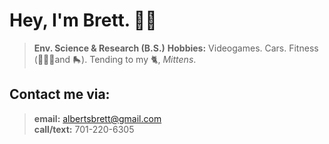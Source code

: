 
# Hey, I'm **Brett**. ✌🏼


> **Env. Science & Research (B.S.)**
> **Hobbies:** Videogames. Cars. Fitness (🏋🏼‍♂️and 🛼). Tending to my 🐈, *Mittens*. 


## **Contact me via:**
> **email:** albertsbrett@gmail.com  
  **call/text:** 701-220-6305  
